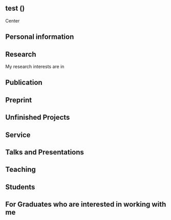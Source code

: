 
## test ()

Center 


## Personal information



## Research

My research interests are in 

## Publication


## Preprint


## Unfinished Projects


## Service



## Talks and Presentations



## Teaching




## Students






## For Graduates who are interested in working with me





